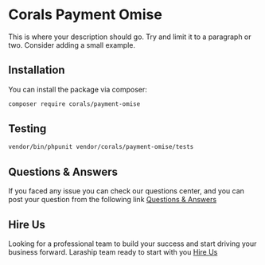 # Corals Payment Omise

This is where your description should go. Try and limit it to a paragraph or two. Consider adding a small example.

## Installation

You can install the package via composer:

```bash
composer require corals/payment-omise
```

## Testing

```bash
vendor/bin/phpunit vendor/corals/payment-omise/tests 
```

## Questions & Answers
If you faced any issue you can check our questions center, and you can post your question from the following link
[Questions & Answers](https://www.laraship.com/laraship-questions/)  

## Hire Us
Looking for a professional team to build your success and start driving your business forward.
Laraship team ready to start with you [Hire Us](https://www.laraship.com/contact)
